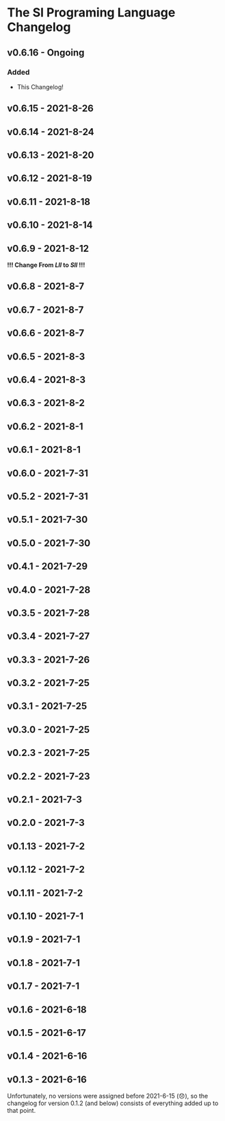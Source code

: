 # The Sl Programing Language Changelog

## v0.6.16 - Ongoing

### Added
 - This Changelog!

## v0.6.15 - 2021-8-26

## v0.6.14 - 2021-8-24

## v0.6.13 - 2021-8-20

## v0.6.12 - 2021-8-19

## v0.6.11 - 2021-8-18

## v0.6.10 - 2021-8-14

## v0.6.9 - 2021-8-12

**!!! Change From _Lll_ to _Sll_ !!!**

## v0.6.8 - 2021-8-7

## v0.6.7 - 2021-8-7

## v0.6.6 - 2021-8-7

## v0.6.5 - 2021-8-3

## v0.6.4 - 2021-8-3

## v0.6.3 - 2021-8-2

## v0.6.2 - 2021-8-1

## v0.6.1 - 2021-8-1

## v0.6.0 - 2021-7-31

## v0.5.2 - 2021-7-31

## v0.5.1 - 2021-7-30

## v0.5.0 - 2021-7-30

## v0.4.1 - 2021-7-29

## v0.4.0 - 2021-7-28

## v0.3.5 - 2021-7-28

## v0.3.4 - 2021-7-27

## v0.3.3 - 2021-7-26

## v0.3.2 - 2021-7-25

## v0.3.1 - 2021-7-25

## v0.3.0 - 2021-7-25

## v0.2.3 - 2021-7-25

## v0.2.2 - 2021-7-23

## v0.2.1 - 2021-7-3

## v0.2.0 - 2021-7-3

## v0.1.13 - 2021-7-2

## v0.1.12 - 2021-7-2

## v0.1.11 - 2021-7-2

## v0.1.10 - 2021-7-1

## v0.1.9 - 2021-7-1

## v0.1.8 - 2021-7-1

## v0.1.7 - 2021-7-1

## v0.1.6 - 2021-6-18

## v0.1.5 - 2021-6-17

## v0.1.4 - 2021-6-16

## v0.1.3 - 2021-6-16

Unfortunately, no versions were assigned before 2021-6-15 (:disappointed:), so the changelog for version 0.1.2 (and below) consists of everything added up to that point.
